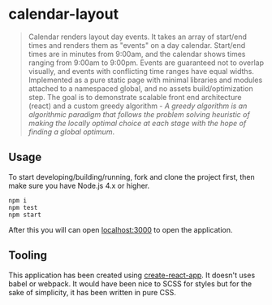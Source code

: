 # calendar-layout

> Calendar renders layout day events. It takes an array of start/end times and renders them as "events" on a day
calendar. Start/end times are in minutes from 9:00am, and the calendar shows times ranging
from 9:00am to 9:00pm.  Events are guaranteed not to overlap visually, and events with conflicting
time ranges have equal widths.
Implemented as a pure static page with minimal libraries and modules attached to a namespaced global, and no assets build/optimization step. The goal is to demonstrate scalable
front end architecture (react) and a custom greedy algorithm - _A greedy algorithm is an algorithmic paradigm that follows the problem solving heuristic of making the locally optimal choice at each stage with the hope of finding a global optimum_.



## Usage
To start developing/building/running, fork and clone the project first, then make sure you have Node.js 4.x or higher.
```
npm i
npm test
npm start
```

After this you will can open [localhost:3000](http://localhost:3000) to open the application.

## Tooling
This application has been created using [create-react-app](https://github.com/facebookincubator/create-react-app). It doesn't uses babel or webpack. It would have been nice to SCSS for styles but for the sake of simplicity, it has been written in pure CSS.
